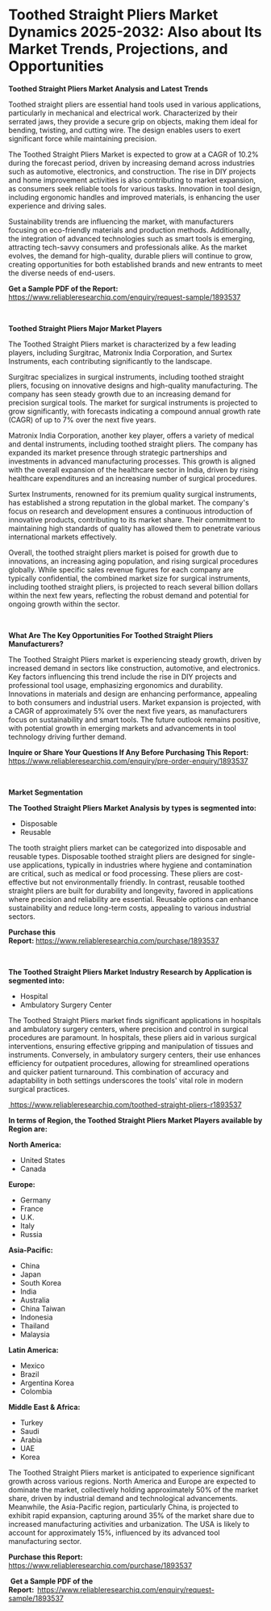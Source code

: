 <p><h1>Toothed Straight Pliers Market Dynamics 2025-2032: Also about Its Market Trends, Projections, and Opportunities</h1></p><p><strong>Toothed Straight Pliers Market Analysis and Latest Trends</strong></p>
<p><p>Toothed straight pliers are essential hand tools used in various applications, particularly in mechanical and electrical work. Characterized by their serrated jaws, they provide a secure grip on objects, making them ideal for bending, twisting, and cutting wire. The design enables users to exert significant force while maintaining precision.</p><p>The Toothed Straight Pliers Market is expected to grow at a CAGR of 10.2% during the forecast period, driven by increasing demand across industries such as automotive, electronics, and construction. The rise in DIY projects and home improvement activities is also contributing to market expansion, as consumers seek reliable tools for various tasks. Innovation in tool design, including ergonomic handles and improved materials, is enhancing the user experience and driving sales.</p><p>Sustainability trends are influencing the market, with manufacturers focusing on eco-friendly materials and production methods. Additionally, the integration of advanced technologies such as smart tools is emerging, attracting tech-savvy consumers and professionals alike. As the market evolves, the demand for high-quality, durable pliers will continue to grow, creating opportunities for both established brands and new entrants to meet the diverse needs of end-users.</p></p>
<p><strong>Get a Sample PDF of the Report:&nbsp;</strong> <a href="https://www.reliableresearchiq.com/enquiry/request-sample/1893537?utm_campaign=3367&utm_medium=2&utm_source=Github&utm_content=ia&utm_term=14042025&utm_id=toothed-straight-pliers">https://www.reliableresearchiq.com/enquiry/request-sample/1893537</a></p>
<p>&nbsp;</p>
<p><strong>Toothed Straight Pliers Major Market Players</strong></p>
<p><p>The Toothed Straight Pliers market is characterized by a few leading players, including Surgitrac, Matronix India Corporation, and Surtex Instruments, each contributing significantly to the landscape.</p><p>Surgitrac specializes in surgical instruments, including toothed straight pliers, focusing on innovative designs and high-quality manufacturing. The company has seen steady growth due to an increasing demand for precision surgical tools. The market for surgical instruments is projected to grow significantly, with forecasts indicating a compound annual growth rate (CAGR) of up to 7% over the next five years.</p><p>Matronix India Corporation, another key player, offers a variety of medical and dental instruments, including toothed straight pliers. The company has expanded its market presence through strategic partnerships and investments in advanced manufacturing processes. This growth is aligned with the overall expansion of the healthcare sector in India, driven by rising healthcare expenditures and an increasing number of surgical procedures.</p><p>Surtex Instruments, renowned for its premium quality surgical instruments, has established a strong reputation in the global market. The company's focus on research and development ensures a continuous introduction of innovative products, contributing to its market share. Their commitment to maintaining high standards of quality has allowed them to penetrate various international markets effectively.</p><p>Overall, the toothed straight pliers market is poised for growth due to innovations, an increasing aging population, and rising surgical procedures globally. While specific sales revenue figures for each company are typically confidential, the combined market size for surgical instruments, including toothed straight pliers, is projected to reach several billion dollars within the next few years, reflecting the robust demand and potential for ongoing growth within the sector.</p></p>
<p>&nbsp;</p>
<p><strong>What Are The Key Opportunities For Toothed Straight Pliers Manufacturers?</strong></p>
<p><p>The Toothed Straight Pliers market is experiencing steady growth, driven by increased demand in sectors like construction, automotive, and electronics. Key factors influencing this trend include the rise in DIY projects and professional tool usage, emphasizing ergonomics and durability. Innovations in materials and design are enhancing performance, appealing to both consumers and industrial users. Market expansion is projected, with a CAGR of approximately 5% over the next five years, as manufacturers focus on sustainability and smart tools. The future outlook remains positive, with potential growth in emerging markets and advancements in tool technology driving further demand.</p></p>
<p><strong>Inquire or Share Your Questions If Any Before Purchasing This Report:</strong> <a href="https://www.reliableresearchiq.com/enquiry/pre-order-enquiry/1893537?utm_campaign=3367&utm_medium=2&utm_source=Github&utm_content=ia&utm_term=14042025&utm_id=toothed-straight-pliers">https://www.reliableresearchiq.com/enquiry/pre-order-enquiry/1893537</a></p>
<p>&nbsp;</p>
<p><strong>Market Segmentation</strong></p>
<p><strong>The Toothed Straight Pliers Market Analysis by types is segmented into:</strong></p>
<p><ul><li>Disposable</li><li>Reusable</li></ul></p>
<p><p>The tooth straight pliers market can be categorized into disposable and reusable types. Disposable toothed straight pliers are designed for single-use applications, typically in industries where hygiene and contamination are critical, such as medical or food processing. These pliers are cost-effective but not environmentally friendly. In contrast, reusable toothed straight pliers are built for durability and longevity, favored in applications where precision and reliability are essential. Reusable options can enhance sustainability and reduce long-term costs, appealing to various industrial sectors.</p></p>
<p><strong>Purchase this Report:&nbsp;</strong><a href="https://www.reliableresearchiq.com/purchase/1893537?utm_campaign=3367&utm_medium=2&utm_source=Github&utm_content=ia&utm_term=14042025&utm_id=toothed-straight-pliers">https://www.reliableresearchiq.com/purchase/1893537</a></p>
<p>&nbsp;</p>
<p><strong>The Toothed Straight Pliers Market Industry Research by Application is segmented into:</strong></p>
<p><ul><li>Hospital</li><li>Ambulatory Surgery Center</li></ul></p>
<p><p>The Toothed Straight Pliers market finds significant applications in hospitals and ambulatory surgery centers, where precision and control in surgical procedures are paramount. In hospitals, these pliers aid in various surgical interventions, ensuring effective gripping and manipulation of tissues and instruments. Conversely, in ambulatory surgery centers, their use enhances efficiency for outpatient procedures, allowing for streamlined operations and quicker patient turnaround. This combination of accuracy and adaptability in both settings underscores the tools' vital role in modern surgical practices.</p></p>
<p><a href="https://www.reliableresearchiq.com/toothed-straight-pliers-r1893537?utm_campaign=3367&utm_medium=2&utm_source=Github&utm_content=ia&utm_term=14042025&utm_id=toothed-straight-pliers">&nbsp;https://www.reliableresearchiq.com/toothed-straight-pliers-r1893537</a></p>
<p><strong>In terms of Region, the Toothed Straight Pliers Market Players available by Region are:</strong></p>
<p>
    <p> <strong> North America: </strong>
        <ul>
            <li>United States</li>
            <li>Canada</li>
        </ul>
        </p> 
    <p> <strong> Europe: </strong>
        <ul>
            <li>Germany</li>
            <li>France</li>
            <li>U.K.</li>
            <li>Italy</li>
            <li>Russia</li>
        </ul>
        </p> 
    <p> <strong> Asia-Pacific: </strong>
        <ul>
            <li>China</li>
            <li>Japan</li>
            <li>South Korea</li>
            <li>India</li>
            <li>Australia</li>
            <li>China Taiwan</li>
            <li>Indonesia</li>
            <li>Thailand</li>
            <li>Malaysia</li>
        </ul>
        </p> 
    <p> <strong> Latin America: </strong>
        <ul>
            <li>Mexico</li>
            <li>Brazil</li>
            <li>Argentina Korea</li>
            <li>Colombia</li>
        </ul>
        </p> 
    <p> <strong> Middle East & Africa: </strong>
        <ul>
            <li>Turkey</li>
            <li>Saudi</li>
            <li>Arabia</li>
            <li>UAE</li>
            <li>Korea</li>
        </ul>
    </p>
    </p>
<p><p>The Toothed Straight Pliers market is anticipated to experience significant growth across various regions. North America and Europe are expected to dominate the market, collectively holding approximately 50% of the market share, driven by industrial demand and technological advancements. Meanwhile, the Asia-Pacific region, particularly China, is projected to exhibit rapid expansion, capturing around 35% of the market share due to increased manufacturing activities and urbanization. The USA is likely to account for approximately 15%, influenced by its advanced tool manufacturing sector.</p></p>
<p><strong>Purchase this Report: </strong><a href="https://www.reliableresearchiq.com/purchase/1893537?utm_campaign=3367&utm_medium=2&utm_source=Github&utm_content=ia&utm_term=14042025&utm_id=toothed-straight-pliers">https://www.reliableresearchiq.com/purchase/1893537</a></p>
<p>&nbsp;<strong>Get a Sample PDF of the Report:&nbsp;&nbsp;</strong><a href="https://www.reliableresearchiq.com/enquiry/request-sample/1893537?utm_campaign=3367&utm_medium=2&utm_source=Github&utm_content=ia&utm_term=14042025&utm_id=toothed-straight-pliers">https://www.reliableresearchiq.com/enquiry/request-sample/1893537</a></p>
<p><strong></strong></p>
<p><p></p><p></p><p></p></p>